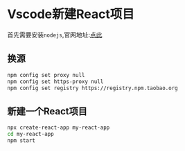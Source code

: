 # Vscode新建React项目


首先需要安装`nodejs`,官网地址:[点此](https://nodejs.org/en/)

## 换源

```sh
npm config set proxy null
npm config set https-proxy null
npm config set registry https://registry.npm.taobao.org
```

## 新建一个React项目

```sh
npx create-react-app my-react-app
cd my-react-app
npm start
```


